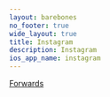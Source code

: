 ```yaml
---
layout: barebones
no_footer: true
wide_layout: true
title: Instagram
description: Instagram
ios_app_name: instagram
---
```


<!--
<script type="text/javascript" charset="utf-8">
document.location.href = 'https://instagram.com/interlaken_music/';
</script>
<a href="https://instagram.com/interlaken_music/">Forwards</a>
-->

<!-- open Instagram page in new tab: -->

<script type="text/javascript">
window.open(
'https://instagram.com/interlaken_music/',
'_blank');
</script>

<!-- forward back to the home page: -->

<script type="text/javascript" charset="utf-8">
document.location.href = 'https://interlaken.github.io';
</script>

<a href="https://interlaken.github.io">Forwards</a>

